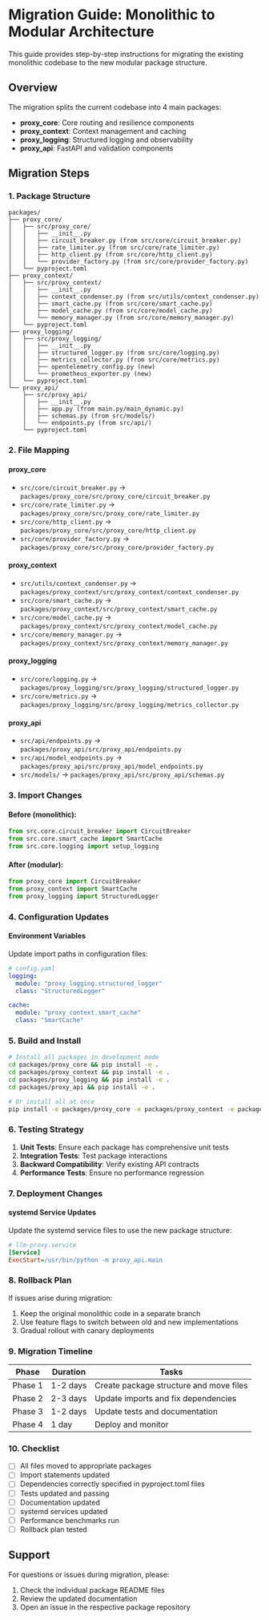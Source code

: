# Migration Guide: Monolithic to Modular Architecture

This guide provides step-by-step instructions for migrating the existing monolithic codebase to the new modular package structure.

## Overview

The migration splits the current codebase into 4 main packages:

- **proxy_core**: Core routing and resilience components
- **proxy_context**: Context management and caching
- **proxy_logging**: Structured logging and observability
- **proxy_api**: FastAPI and validation components

## Migration Steps

### 1. Package Structure

```
packages/
├── proxy_core/
│   ├── src/proxy_core/
│   │   ├── __init__.py
│   │   ├── circuit_breaker.py (from src/core/circuit_breaker.py)
│   │   ├── rate_limiter.py (from src/core/rate_limiter.py)
│   │   ├── http_client.py (from src/core/http_client.py)
│   │   └── provider_factory.py (from src/core/provider_factory.py)
│   └── pyproject.toml
├── proxy_context/
│   ├── src/proxy_context/
│   │   ├── __init__.py
│   │   ├── context_condenser.py (from src/utils/context_condenser.py)
│   │   ├── smart_cache.py (from src/core/smart_cache.py)
│   │   ├── model_cache.py (from src/core/model_cache.py)
│   │   └── memory_manager.py (from src/core/memory_manager.py)
│   └── pyproject.toml
├── proxy_logging/
│   ├── src/proxy_logging/
│   │   ├── __init__.py
│   │   ├── structured_logger.py (from src/core/logging.py)
│   │   ├── metrics_collector.py (from src/core/metrics.py)
│   │   ├── opentelemetry_config.py (new)
│   │   └── prometheus_exporter.py (new)
│   └── pyproject.toml
└── proxy_api/
    ├── src/proxy_api/
    │   ├── __init__.py
    │   ├── app.py (from main.py/main_dynamic.py)
    │   ├── schemas.py (from src/models/)
    │   └── endpoints.py (from src/api/)
    └── pyproject.toml
```

### 2. File Mapping

#### proxy_core
- `src/core/circuit_breaker.py` → `packages/proxy_core/src/proxy_core/circuit_breaker.py`
- `src/core/rate_limiter.py` → `packages/proxy_core/src/proxy_core/rate_limiter.py`
- `src/core/http_client.py` → `packages/proxy_core/src/proxy_core/http_client.py`
- `src/core/provider_factory.py` → `packages/proxy_core/src/proxy_core/provider_factory.py`

#### proxy_context
- `src/utils/context_condenser.py` → `packages/proxy_context/src/proxy_context/context_condenser.py`
- `src/core/smart_cache.py` → `packages/proxy_context/src/proxy_context/smart_cache.py`
- `src/core/model_cache.py` → `packages/proxy_context/src/proxy_context/model_cache.py`
- `src/core/memory_manager.py` → `packages/proxy_context/src/proxy_context/memory_manager.py`

#### proxy_logging
- `src/core/logging.py` → `packages/proxy_logging/src/proxy_logging/structured_logger.py`
- `src/core/metrics.py` → `packages/proxy_logging/src/proxy_logging/metrics_collector.py`

#### proxy_api
- `src/api/endpoints.py` → `packages/proxy_api/src/proxy_api/endpoints.py`
- `src/api/model_endpoints.py` → `packages/proxy_api/src/proxy_api/model_endpoints.py`
- `src/models/` → `packages/proxy_api/src/proxy_api/schemas.py`

### 3. Import Changes

#### Before (monolithic):
```python
from src.core.circuit_breaker import CircuitBreaker
from src.core.smart_cache import SmartCache
from src.core.logging import setup_logging
```

#### After (modular):
```python
from proxy_core import CircuitBreaker
from proxy_context import SmartCache
from proxy_logging import StructuredLogger
```

### 4. Configuration Updates

#### Environment Variables
Update import paths in configuration files:

```yaml
# config.yaml
logging:
  module: "proxy_logging.structured_logger"
  class: "StructuredLogger"

cache:
  module: "proxy_context.smart_cache"
  class: "SmartCache"
```

### 5. Build and Install

```bash
# Install all packages in development mode
cd packages/proxy_core && pip install -e .
cd packages/proxy_context && pip install -e .
cd packages/proxy_logging && pip install -e .
cd packages/proxy_api && pip install -e .

# Or install all at once
pip install -e packages/proxy_core -e packages/proxy_context -e packages/proxy_logging -e packages/proxy_api
```

### 6. Testing Strategy

1. **Unit Tests**: Ensure each package has comprehensive unit tests
2. **Integration Tests**: Test package interactions
3. **Backward Compatibility**: Verify existing API contracts
4. **Performance Tests**: Ensure no performance regression

### 7. Deployment Changes

#### systemd Service Updates
Update the systemd service files to use the new package structure:

```ini
# llm-proxy.service
[Service]
ExecStart=/usr/bin/python -m proxy_api.main
```

### 8. Rollback Plan

If issues arise during migration:

1. Keep the original monolithic code in a separate branch
2. Use feature flags to switch between old and new implementations
3. Gradual rollout with canary deployments

### 9. Migration Timeline

| Phase | Duration | Tasks |
|-------|----------|--------|
| Phase 1 | 1-2 days | Create package structure and move files |
| Phase 2 | 2-3 days | Update imports and fix dependencies |
| Phase 3 | 1-2 days | Update tests and documentation |
| Phase 4 | 1 day | Deploy and monitor |

### 10. Checklist

- [ ] All files moved to appropriate packages
- [ ] Import statements updated
- [ ] Dependencies correctly specified in pyproject.toml files
- [ ] Tests updated and passing
- [ ] Documentation updated
- [ ] systemd services updated
- [ ] Performance benchmarks run
- [ ] Rollback plan tested

## Support

For questions or issues during migration, please:
1. Check the individual package README files
2. Review the updated documentation
3. Open an issue in the respective package repository